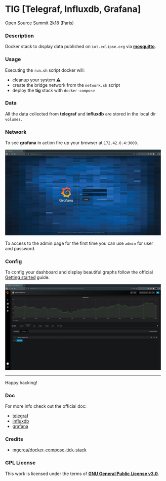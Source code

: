 # **TIG [Telegraf, Influxdb, Grafana]**

Open Source Summit 2k18 (Paris)

### **Description**

Docker stack to display data published on `iot.eclipse.org` via **[mosquitto](https://mosquitto.org/)**.

### **Usage**

Executing the `run.sh` script docker will:

+ cleanup your system :warning:
+ create the bridge network from the `network.sh` script
+ deploy the **tig** stack with `docker-compose`

### **Data**

All the data collected from **telegraf** and **influxdb** are stored in the local dir `volumes`.

### **Network**

To see **grafana** in action fire up your browser at `172.42.0.4:3000`.

![grafana](https://raw.githubusercontent.com/gcamerli/tig/master/img/grafana.png)

To access to the admin page for the first time you can use `admin` for user and password.

### **Config**

To config your dashboard and display beautiful graphs follow the official [Getting started](http://docs.grafana.org/guides/getting_started/) guide.

![temperature](https://raw.githubusercontent.com/gcamerli/tig/master/img/display.png)

---

Happy hacking!

### **Doc**

For more info check out the official doc:

+ [telegraf](https://www.influxdata.com/time-series-platform/telegraf/)
+ [influxdb](https://www.influxdata.com/time-series-platform/influxdb/)
+ [grafana](https://grafana.com/)

### **Credits**

+ [mgcrea/docker-compose-tick-stack](https://github.com/mgcrea/docker-compose-tick-stack)

### **GPL License**

This work is licensed under the terms of **[GNU General Public License v3.0](https://www.gnu.org/licenses/gpl.html)**.
